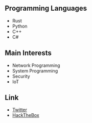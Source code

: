 ## Programming Languages
- Rust
- Python
- C++
- C#

## Main Interests
- Network Programming
- System Programming
- Security
- IoT

## Link
- [Twitter](https://twitter.com/shellrow_)
- [HackTheBox](https://app.hackthebox.eu/profile/539218)
